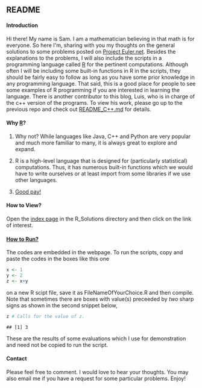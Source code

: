 ## README


#### Introduction

Hi there! My name is Sam. I am a mathematician believing in that math is for 
everyone. So here I'm, sharing with you my thoughts on the general solutions to 
some problems posted on [Project Euler.net](https://projecteuler.net). Besides 
the explanations to the problems, I will also include the scripts in a programming 
language called [R](http://www.r-project.org/) for the pertinent computations. 
Although often I will be including some built-in functions in R in the scripts, 
they should be fairly easy to follow as long as you have some prior knowledge in
any programming language. That said, this is a good place for people to see 
some examples of R programming if you are interested in learning the language. 
There is another contributor to this blog, Luis, who is in charge of the c++ 
version of the programs. To view his work, please go up to the previous repo and 
check out [README_C++.md](https://github.com/RoboEvangelist/Project-Euler/blob/master/README_C%2B%2B.md)
for details.



#### Why [R](http://www.r-project.org/index.html)?

1. Why not? While languages like Java, C++ and Python are very popular and much 
more familiar to many, it is always great to explore and expand. 

2. R is a high-level language that is designed for (particularly statistical) 
computations. Thus, it has numerous built-in functions which we would have to 
write ourselves or at least import from some libraries if we use other languages.

3. [Good pay!](http://economictimes.indiatimes.com/magazines/panache/these-are-the-highest-paying-programming-languages-you-should-learn-ranked-by-salary/articleshow/45258811.cms)



#### How to View?
Open the [index page](https://github.com/RoboEvangelist/Project-Euler/blob/master/R_Solutions/index.md) in the R_Solutions directory and then click on the link of interest.


#### [How to Run?](http://cdnpix.com/show/imgs/4ed2237e77c5a57da0c5401f8cc549d1.jpg)

The codes are embedded in the webpage. To run the scripts, copy and paste 
the codes in the boxes like this one


```r
x <- 1
y <- 2
z <- x+y
```

on a new R scipt file, save it as FileNameOfYourChoice.R and then compile. Note 
that sometimes there are boxes with value(s) preceeded by *two* sharp signs as 
shown in the second snippet below,


```r
z # Calls for the value of z.
```

```
## [1] 3
```

These are the results of some evaluations which I use for demonstration and need 
not be copied to run the script.



#### Contact
Please feel free to comment. I would love to hear your thoughts. You may also 
email me if you have a request for some particular problems. Enjoy!
